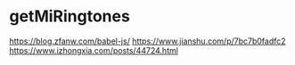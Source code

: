 # getMiRingtones
https://blog.zfanw.com/babel-js/
https://www.jianshu.com/p/7bc7b0fadfc2
https://www.izhongxia.com/posts/44724.html